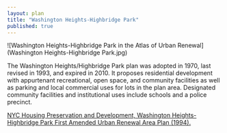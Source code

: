 ```yaml
---
layout: plan
title: "Washington Heights-Highbridge Park"
published: true
---
```


![Washington Heights-Highbridge Park in the Atlas of Urban Renewal](Washington Heights-Highbridge Park.jpg)

The Washington Heights/Highbridge Park plan was adopted in 1970, last revised in 1993, and expired in 2010. It proposes residential development with appurtenant recreational, open space, and community facilities as well as parking and local commercial uses for lots in the plan area. Designated community facilities and institutional uses include schools and a police precinct.

[NYC Housing Preservation and Development, Washington Heights-Highbridge Park First Amended Urban Renewal Area Plan (1994).](https://www.nyc.gov/assets/hpd/downloads/pdfs/services/washington-heights-highbridge-park-first-amended-urp.pdf)
